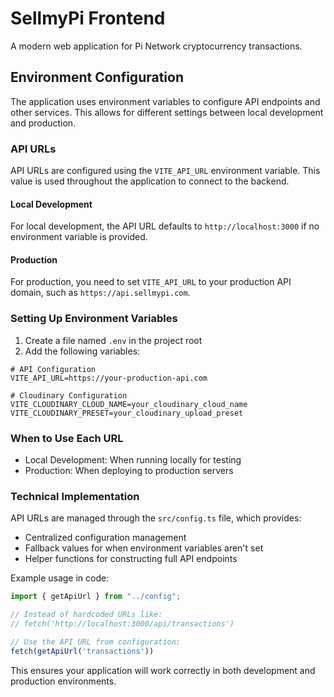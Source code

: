 # SellmyPi Frontend

A modern web application for Pi Network cryptocurrency transactions.

## Environment Configuration

The application uses environment variables to configure API endpoints and other services. This allows for different settings between local development and production.

### API URLs

API URLs are configured using the `VITE_API_URL` environment variable. This value is used throughout the application to connect to the backend.

#### Local Development
For local development, the API URL defaults to `http://localhost:3000` if no environment variable is provided.

#### Production
For production, you need to set `VITE_API_URL` to your production API domain, such as `https://api.sellmypi.com`.

### Setting Up Environment Variables

1. Create a file named `.env` in the project root
2. Add the following variables:

```
# API Configuration
VITE_API_URL=https://your-production-api.com

# Cloudinary Configuration 
VITE_CLOUDINARY_CLOUD_NAME=your_cloudinary_cloud_name
VITE_CLOUDINARY_PRESET=your_cloudinary_upload_preset
```

### When to Use Each URL

- Local Development: When running locally for testing
- Production: When deploying to production servers

### Technical Implementation

API URLs are managed through the `src/config.ts` file, which provides:

- Centralized configuration management
- Fallback values for when environment variables aren't set
- Helper functions for constructing full API endpoints

Example usage in code:

```typescript
import { getApiUrl } from "../config";

// Instead of hardcoded URLs like:
// fetch('http://localhost:3000/api/transactions')

// Use the API URL from configuration:
fetch(getApiUrl('transactions'))
```

This ensures your application will work correctly in both development and production environments. 